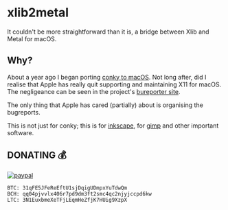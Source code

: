 #  xlib2metal

It couldn't be more straightforward than it is, a bridge between Xlib and Metal for macOS.

## Why?

About a year ago I began porting [conky to macOS](https://github.com/Conky-for-macOS/conky-for-macOS).  Not long after, did I realise that Apple
has really quit supporting and maintaining X11 for macOS.  The negligeance can be seen
in the project's [bureporter site](https://bugs.freedesktop.org/buglist.cgi?bug_status=__open__&component=New%20Bugs&order=changeddate%20DESC%2Cbug_status%2Cpriority%2Cassigned_to%2Cbug_id&product=XQuartz&query_format=advanced).

The only thing that Apple has cared (partially) about is organising the bugreports.

This is not just for conky; this is for [inkscape](https://inkscape.org/en/), for [gimp](https://www.gimp.org/) and other important software.

## DONATING 💰

[![paypal](https://www.paypalobjects.com/en_US/i/btn/btn_donateCC_LG.gif)](https://www.paypal.com/cgi-bin/webscr?cmd=_s-xclick&hosted_button_id=NSV636CUWX754)


```
BTC: 31qFE5JFeReEftU1sjDqigUDmpxYuTdwQm
BCH: qq04pjvvlx406r7pd9dm3ft2smc4qc2njyjccpd6kw
LTC: 3N1EuxbmeXeTFjLEqmHeZfjK7HUig9XzpX
```

